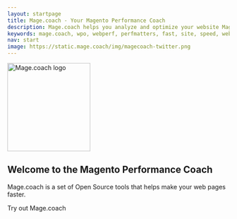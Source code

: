 ```yaml
---
layout: startpage
title: Mage.coach - Your Magento Performance Coach
description: Mage.coach helps you analyze and optimize your website Magento speed and performance!
keywords: mage.coach, wpo, webperf, perfmatters, fast, site, speed, web performance optimization, analyze, best practices, continous integration
nav: start
image: https://static.mage.coach/img/magecoach-twitter.png
---
```

<img src="{{site.static-url}}/img/coach/penguin_report.svg" class="pull-left img-big" alt="Mage.coach logo" width="188" height="200" onLoad="window.performance.mark('logoTime');">

## Welcome to the Magento Performance Coach

Mage.coach is a set of Open Source tools that helps make your web pages faster.

Try out Mage.coach
